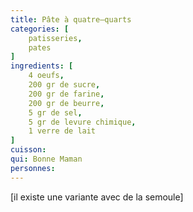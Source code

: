 ```yaml
---
title: Pâte à quatre‒quarts
categories: [
    patisseries,
    pates
]
ingredients: [
    4 oeufs,
    200 gr de sucre,
    200 gr de farine,
    200 gr de beurre,
    5 gr de sel,
    5 gr de levure chimique,
    1 verre de lait    
]
cuisson: 
qui: Bonne Maman
personnes: 
---
```


[il existe une variante avec de la semoule]